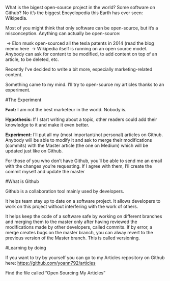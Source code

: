 What is the bigest open-source project in the world? Some software on Github? No it’s the biggest Encyclopedia this Earth has ever seen: Wikipedia.

Most of you might think that only software can be open-source, but it’s a misconception. Anything can actually be open-source:

 → Elon musk open-sourced all the tesla patents in 2014 (read the blog memo here
 → Wikipedia itself is running on an open source model. Anybody can ask for content to be modified, to add content on top of      an article, to be deleted, etc.
 
Recently I’ve decided to write a bit more, especially marketing-related content. 

Something came to my mind. I’ll try to open-source my articles thanks to an experiment.

#The Experiment

**Fact:** I am not the best marketeur in the world. Nobody is. 

**Hypothesis:** If I start writing about a topic, other readers could add their knowledge to it and make it even better.

**Experiment:** I’ll put all my (most important/not personal) articles on Github. Anybody will be able to modify it and ask to merge their modifications (commits) with the Master article (the one on Medium) which will be updated just like on Github.

For those of you who don’t have Github, you’ll be able to send me an email with the changes you’re requesting. If I agree with them, I’ll create the commit myself and update the master

#What is Github

Github is a collaboration tool mainly used by developers.

It helps team stay up to date on a software project. It allows developers to work on this project without interfering with the work of others.

It helps keep the code of a software safe by working on different branches and merging them to the master only after having reviewed the modifications made by other developers, called commits. If by error, a merge creates bugs on the master branch, you can alway revert to the previous version of the Master branch. This is called versioning.

#Learning by doing

If you want to try by yourself you can go to my Articles repository on Github here: https://github.com/yoann792/articles

Find the file called “Open Sourcing My Articles”
